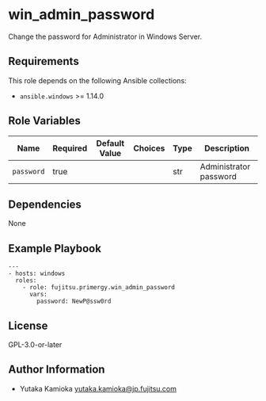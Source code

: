 win_admin_password
==================

Change the password for Administrator in Windows Server.

Requirements
------------

This role depends on the following Ansible collections:

- `ansible.windows` >= 1.14.0

Role Variables
--------------

| Name | Required | Default Value | Choices | Type | Description |
|------|----------|---------------|---------|------|-------------|
| `password` | true | | | str | Administrator password |

Dependencies
------------

None

Example Playbook
----------------

    ---
    - hosts: windows
      roles:
        - role: fujitsu.primergy.win_admin_password
          vars:
            password: NewP@ssw0rd

License
-------

GPL-3.0-or-later

Author Information
------------------

- Yutaka Kamioka <yutaka.kamioka@jp.fujitsu.com>
